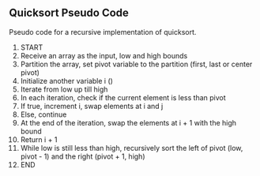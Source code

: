 ## Quicksort Pseudo Code

Pseudo code for a recursive implementation of quicksort.

1. START
2. Receive an array as the input, low and high bounds
3. Partition the array, set pivot variable to the partition (first, last or center pivot)
4. Initialize another variable i ()
5. Iterate from low up till high
6. In each iteration, check if the current element is less than pivot
7. If true, increment i, swap elements at i and j
8. Else, continue
9. At the end of the iteration, swap the elements at i + 1 with the high bound
10. Return i + 1
11. While low is still less than high, recursively sort the left of pivot (low, pivot - 1) and the right (pivot + 1, high)
12. END
